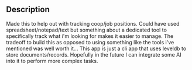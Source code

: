 ## Description
Made this to help out with tracking coop/job positions. Could have used spreadsheet/notepad/text but something about a dedicated tool to specifically track what i'm looking for makes it easier to manage. The tradeoff to build this as opposed to using something like the tools i've mentioned was well worth it... This app is just a cli app that uses leveldb to store documents/records. Hopefully in the future I can integrate some AI into it to perform more complex tasks.
